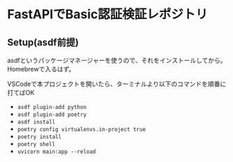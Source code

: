 # FastAPIでBasic認証検証レポジトリ

## Setup(asdf前提)

asdfというパッケージマネージャーを使うので、それをインストールしてから。Homebrewで入るはず。

VSCodeで本プロジェクトを開いたら、ターミナルより以下のコマンドを順番に打てばOK

- `asdf plugin-add python`
- `asdf plugin-add poetry`
- `asdf install`
- `poetry config virtualenvs.in-project true`
- `poetry install`
- `poetry shell`
- `uvicorn main:app --reload`